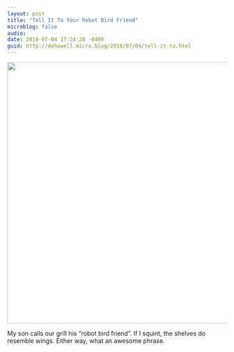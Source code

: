 ```yaml
---
layout: post
title: "Tell It To Your Robot Bird Friend"
microblog: false
audio: 
date: 2018-07-04 17:24:20 -0400
guid: http://dehowell.micro.blog/2018/07/04/tell-it-to.html
---
```

<a href="http://dehowell.micro.blog/uploads/2018/3ebcbaf86a.jpg"><img src="http://dehowell.micro.blog/uploads/2018/3ebcbaf86a.jpg" width="600" height="449" style="height: auto;" class="sunlit_image" /></a>

My son calls our grill his “robot bird friend”. If I squint, the shelves do resemble wings. Either way, what an awesome phrase.

